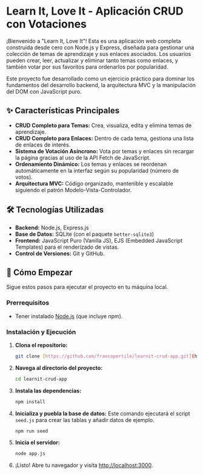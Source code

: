 # Learn It, Love It - Aplicación CRUD con Votaciones

¡Bienvenido a "Learn It, Love It"! Esta es una aplicación web completa construida desde cero con Node.js y Express, diseñada para gestionar una colección de temas de aprendizaje y sus enlaces asociados. Los usuarios pueden crear, leer, actualizar y eliminar tanto temas como enlaces, y también votar por sus favoritos para ordenarlos por popularidad.

Este proyecto fue desarrollado como un ejercicio práctico para dominar los fundamentos del desarrollo backend, la arquitectura MVC y la manipulación del DOM con JavaScript puro.

## ✨ Características Principales

* **CRUD Completo para Temas:** Crea, visualiza, edita y elimina temas de aprendizaje.
* **CRUD Completo para Enlaces:** Dentro de cada tema, gestiona una lista de enlaces de interés.
* **Sistema de Votación Asíncrono:** Vota por temas y enlaces sin recargar la página gracias al uso de la API Fetch de JavaScript.
* **Ordenamiento Dinámico:** Los temas y enlaces se reordenan automáticamente en la interfaz según su popularidad (número de votos).
* **Arquitectura MVC:** Código organizado, mantenible y escalable siguiendo el patrón Modelo-Vista-Controlador.

## 🛠️ Tecnologías Utilizadas

* **Backend:** Node.js, Express.js
* **Base de Datos:** SQLite (con el paquete `better-sqlite3`)
* **Frontend:** JavaScript Puro (Vanilla JS), EJS (Embedded JavaScript Templates) para el renderizado de vistas.
* **Control de Versiones:** Git y GitHub.

## 🚀 Cómo Empezar

Sigue estos pasos para ejecutar el proyecto en tu máquina local.

### **Prerrequisitos**

* Tener instalado [Node.js](https://nodejs.org/) (que incluye npm).

### **Instalación y Ejecución**

1.  **Clona el repositorio:**
    ```bash
    git clone [https://github.com/francopertile/learnit-crud-app.git](https://github.com/francopertile/learnit-crud-app.git)
    ```

2.  **Navega al directorio del proyecto:**
    ```bash
    cd learnit-crud-app
    ```

3.  **Instala las dependencias:**
    ```bash
    npm install
    ```

4.  **Inicializa y puebla la base de datos:**
    Este comando ejecutará el script `seed.js` para crear las tablas y añadir datos de ejemplo.
    ```bash
    npm run seed
    ```

5.  **Inicia el servidor:**
    ```bash
    node app.js
    ```

6.  ¡Listo! Abre tu navegador y visita [http://localhost:3000](http://localhost:3000).